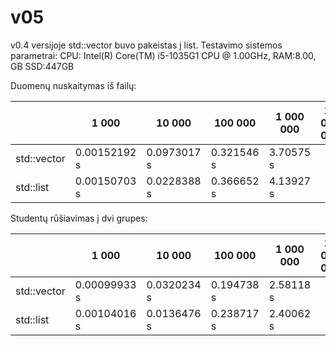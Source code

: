 # v05

v0.4 versijoje std::vector buvo pakeistas į list.
Testavimo sistemos parametrai:
CPU: Intel(R) Core(TM) i5-1035G1 CPU @ 1.00GHz, RAM:8.00, GB SSD:447GB

Duomenų nuskaitymas iš failų:

||1 000     |10 000      |100 000    |1 000 000 |10 000 000|
|-----------|------------|-----------|----------|---------|----------|
|std::vector|0.00152192 s|0.0973017 s|0.321546 s|3.70575 s||
|std::list  |0.00150703 s|0.0228388 s|0.366652 s|4.13927 s||

Studentų rūšiavimas į dvi grupes:

||1 000     |10 000      |100 000    |1 000 000 |10 000 000|
|-----------|------------|-----------|----------|----------|----|
|std::vector|0.00099933 s|0.0320234 s|0.194738 s|2.58118 s||
|std::list  |0.00104016 s|0.0136476 s|0.238717 s|2.40062 s||
